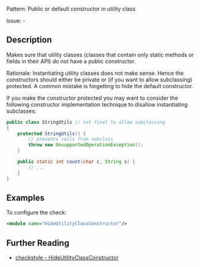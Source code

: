 Pattern: Public or default constructor in utility class

Issue: -

## Description

Makes sure that utility classes (classes that contain only static methods or fields in their API) do not have a public constructor. 

Rationale: Instantiating utility classes does not make sense. Hence the constructors should either be private or (if you want to allow subclassing) protected. A common mistake is forgetting to hide the default constructor. 

If you make the constructor protected you may want to consider the following constructor implementation technique to disallow instantiating subclasses: 


```java
public class StringUtils // not final to allow subclassing
{
    protected StringUtils() {
        // prevents calls from subclass
        throw new UnsupportedOperationException();
    }
```

```java
    public static int count(char c, String s) {
        // ...
    }
}
```
        

## Examples

To configure the check: 


```xml
<module name="HideUtilityClassConstructor"/>
```

## Further Reading

* [checkstyle - HideUtilityClassConstructor](http://checkstyle.sourceforge.net/config_design.html#HideUtilityClassConstructor)

